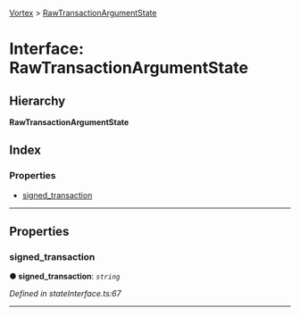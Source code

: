 [Vortex](../README.md) > [RawTransactionArgumentState](../interfaces/rawtransactionargumentstate.md)

# Interface: RawTransactionArgumentState

## Hierarchy

**RawTransactionArgumentState**

## Index

### Properties

* [signed_transaction](rawtransactionargumentstate.md#signed_transaction)

---

## Properties

<a id="signed_transaction"></a>

###  signed_transaction

**● signed_transaction**: *`string`*

*Defined in stateInterface.ts:67*

___

